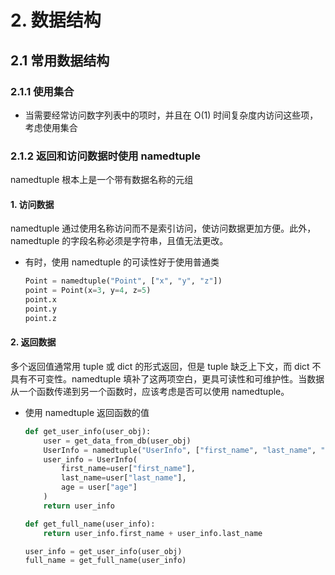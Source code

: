 # 2. 数据结构

## 2.1 常用数据结构

### 2.1.1 使用集合
* 当需要经常访问数字列表中的项时，并且在 O(1) 时间复杂度内访问这些项，考虑使用集合

### 2.1.2 返回和访问数据时使用 namedtuple
namedtuple 根本上是一个带有数据名称的元组

#### 1. 访问数据
namedtuple 通过使用名称访问而不是索引访问，使访问数据更加方便。此外，namedtuple 的字段名称必须是字符串，且值无法更改。
* 有时，使用 namedtuple 的可读性好于使用普通类
    ``` Python
    Point = namedtuple("Point", ["x", "y", "z"])
    point = Point(x=3, y=4, z=5)
    point.x
    point.y
    point.z
    ```

#### 2. 返回数据
多个返回值通常用 tuple 或 dict 的形式返回，但是 tuple 缺乏上下文，而 dict 不具有不可变性。namedtuple 填补了这两项空白，更具可读性和可维护性。当数据从一个函数传递到另一个函数时，应该考虑是否可以使用 namedtuple。
* 使用 namedtuple 返回函数的值
    ``` Python
    def get_user_info(user_obj):
        user = get_data_from_db(user_obj)
        UserInfo = namedtuple("UserInfo", ["first_name", "last_name", "age"])
        user_info = UserInfo(
            first_name=user["first_name"], 
            last_name=user["last_name"],
            age = user["age"]
        )
        return user_info
    
    def get_full_name(user_info):
        return user_info.first_name + user_info.last_name
    
    user_info = get_user_info(user_obj)
    full_name = get_full_name(user_info)
    ```
